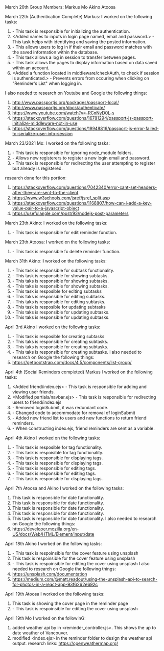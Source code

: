 March 20th
Group Members:
Markus
Mo
Akino
Atoosa


March 22th (Authentication Complete)
Markus:
I worked on the following tasks:
1. <Added POST request to login page.> - This task is responsible for initializing the authentication.
2. <Added names to inputs in login page named, email and password.> - This task helps with identifying and saving the posted information.
3. <Added local strategy to authenticate users.> - This allows users to log in if their email and password matches with the saved information within the database.
4. <Added a session time.> - This task allows a log in session to transfer between pages.
5. <Modified reminder_controller> - This task allows the pages to display information based on data saved within an account.
6. <Added a function located in middleware/checkAuth, to check if session is authenticated.> - Prevents errors from occuring when clicking on "Reminder's List" when logging in.

I also needed to research on Youtube and Google the following things:
1. <http://www.passportjs.org/packages/passport-local/>
2. <http://www.passportjs.org/docs/authenticate/>
3. <https://www.youtube.com/watch?v=-RCnNyD0L-s>
4. <https://stackoverflow.com/questions/16781294/passport-js-passport-initialize-middleware-not-in-use>
5. <https://stackoverflow.com/questions/19948816/passport-js-error-failed-to-serialize-user-into-session>

March 23/2021
Mo:
I worked on the following tasks:
1. <added gitignore> - This task is responsible for ignoring node_module folders.
2. <added registration function> - Allows new registerers to register a new login email and password.
3. <added function to check if the user already has a login> - This task is responsible for redirecting the user attempting to register but already is registered.

research done for this portion:
1. https://stackoverflow.com/questions/7042340/error-cant-set-headers-after-they-are-sent-to-the-client
2. https://www.w3schools.com/jsref/jsref_split.asp
3. https://stackoverflow.com/questions/1168807/how-can-i-add-a-key-value-pair-to-a-javascript-object
4. https://usefulangle.com/post/93/nodejs-post-parameters

March 23th
Akino:
I worked on the following tasks:
1. <Added update functions to reminder_constroll> - This task is responsible for edit reminder function.

March 23th
Atoosa:
I worked on the following tasks:
1. <Added deltete functions to reminder_constroll> - This task is responsible fo delete reminder function.

March 31th
Akino:
I worked on the following tasks:
1. <Modified database.js> - This task is responsible for subtask functionality.
2. <Modified single-reminder.ejs> - This task is responsible for showing subtasks.
3. <Added viewSub function to reminder_controller.js> - This taks is responsible for showing subtasks.
4. <Added subtask route to index.js> - This taks is responsible for showing subtasks.
5. <Modified edit.ejs> - This task is resposible for editing subtasks
6. <Modified edit function in reminder_controller.js> - This taks is responsible for editing subtasks.
7. <Modified edit route in index.js> - This taks is responsible for editing subtasks.
5. <Modified edit.ejs> - This task is resposible for updating subtasks
6. <Modified update function in reminder_controller.js> - This taks is responsible for updating subtasks.
7. <Modified update route in index.js> - This taks is responsible for updating subtasks.

April 3rd
Akino
I worked on the following tasks:
1. <Modified create.ejs> - This task is resposible for creating subtasks
2. <Added newSub function in reminder_controller.js> - This taks is responsible for creating subtasks.
3. <Modified create function in reminder_controller.js> - This taks is responsible for creating subtasks.
4. <Added newSub route in index.js> - This taks is responsible for creating subtasks.
I also needed to research on Google the following things:
1. https://getbootstrap.com/docs/4.5/components/list-group/


April 4th (Social Reminders completed)
Markus
I worked on the following tasks:
1. <Added friend/index.ejs> - This task is responsible for adding and viewing user friends.
2. <Modified partials/navbar.ejs> - This task is responsible for redirecting users to friend/index.ejs
3. <Modified auth_controller> - Removed loginSubmit, it was redundant code.
4. <Modified index.js> - Changed code to accommodate for removal of loginSubmit
5. <Modified database.js> - Added new friend list to users and new functions to return friend reminders.
6. <Modified reminder_controller> - When constructing index.ejs, friend reminders are sent as a variable.

April 4th
Akino
I worked on the following tasks:
1. <Added a tasks field to the database in database.js> - This task is resposible for tag functionality.
2. <Modified create function in reminder_controller.js> - This task is respoisible for tag functionality.
3. <Modified tag-view class in style.css> - This task is responsible for displaying tags.
4. <Modified single-reminder.ejs> - This task is responsible for displaying tags.
5. <Modified update function in reminder_controller.js> - This task is responsible for editing tags.
6. <Modified edit.ejs> - This task is responsible for editing tags.
7. <Modified index.ejs> - This task is responsible for displaying tags.

April 7th 
Atoosa and Akino 
I worked on the following tasks: 
1. <added a date field to database>This task is responsible for date functionality.
2. <modified index.ejs >This task is responsible for date functionality.
3. <modified single-reminder.ejs>This task is responsible for date functionality.
4. <modified edit.ejs >This task is responsible for date functionality.
5. <modified reminder_controller.js>This task is responsible for date functionality.
I also needed to research on Google the following things:
1. https://developer.mozilla.org/en-US/docs/Web/HTML/Element/input/date

April 18th
Akino
I worked on the following tasks:
1. <Modified database.ejs> - This task is respoinsible for the cover feature using unsplash
2. <Modified reminder_controller.js> This task is respoinsible for the cover feature using unsplash
3. <Modified edit.ejs> - This task is respoinsible for editing the cover using unsplash
I also needed to research on Google the following things:
1. https://unsplash.com/documentation
2. https://medium.com/@matt.readout/using-the-unsplash-api-to-search-for-photos-in-a-react-app-93f6262e692c

April 19th 
Atoosa 
I worked on the following tasks:
1. <Modified single-reminder.ejs> This task is showing the cover page in the reminder page 
2. <Modified style.css> - This task is respoinsible for editing the cover using unsplash

April 19th
Mo
I worked on the followinG:
1. added weather api by in <reminder_controller.js>. This shows the up to date weather of Vancouver.
2. modified <index.ejs> in the reminder folder to design the weather api output. 
research links:
https://openweathermap.org/
